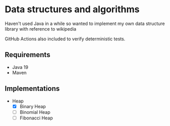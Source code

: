 # Data structures and algorithms

Haven't used Java in a while so wanted to implement my own data structure library with reference to wikipedia

GitHub Actions also included to verify deterministic tests.

## Requirements

- Java 19
- Maven

## Implementations

- Heap
    - [x] Binary Heap
    - [ ] Binomial Heap
    - [ ] Fibonacci Heap
